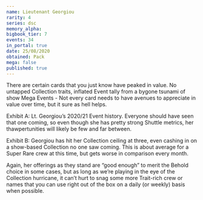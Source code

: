 ```yaml
---
name: Lieutenant Georgiou
rarity: 4
series: dsc
memory_alpha:
bigbook_tier: 7
events: 34
in_portal: true
date: 25/08/2020
obtained: Pack
mega: false
published: true
---
```


There are certain cards that you just know have peaked in value. No untapped Collection traits, inflated Event tally from a bygone tsunami of show Mega Events - Not every card needs to have avenues to appreciate in value over time, but it sure as hell helps.

Exhibit A: Lt. Georgiou’s 2020/21 Event history. Everyone should have seen that one coming, so even though she has pretty strong Shuttle metrics, her thawpertunities will likely be few and far between.

Exhibit B: Georgiou has hit her Collection ceiling at three, even cashing in on a show-based Collection no one saw coming. This is about average for a Super Rare crew at this time, but gets worse in comparison every month.

Again, her offerings as they stand are “good enough” to merit the Behold choice in some cases, but as long as we’re playing in the eye of the Collection hurricane, it can’t hurt to snag some more Trait-rich crew or names that you can use right out of the box on a daily (or weekly) basis when possible.
